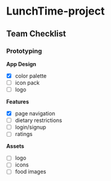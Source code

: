 # LunchTime-project

## Team Checklist
### Prototyping
**App Design**
- [x] color palette
- [ ] icon pack
- [ ] logo

**Features**
- [x] page navigation
- [ ] dietary restrictions
- [ ] login/signup
- [ ] ratings

**Assets**
- [ ] logo
- [ ] icons
- [ ] food images
